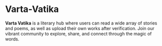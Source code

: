 # Varta-Vatika
**Varta Vatika** is a literary hub where users can read a wide array of stories and poems, as well as upload their own works after verification. Join our vibrant community to explore, share, and connect through the magic of words.
